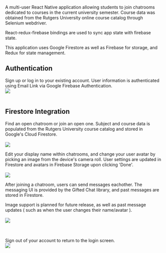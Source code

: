 A multi-user React Native application allowing students to join chatrooms dedicated to courses in the current university semester. Course data was obtained from the Rutgers University online course catalog through Selenium webdriver.


React-redux-firebase bindings are used to sync app state with firebase state.


This application uses Google Firestore as well as Firebase for storage, and Redux for state management.

## Authentication
Sign up or log in to your existing account. User information is authenticated using Email Link via Google Firebase Authentication. <br />
![](SignUp.gif)
<br /><br />


## Firestore Integration

Find an open chatroom or join an open one. Subject and course data is populated from the Rutgers University course catalog and stored in Google's Cloud Firestore.<br /><br />
![](AddChat.gif)

Edit your display name within chatrooms, and change your user avatar by picking an image from the device's camera roll. User settings are updated in Firestore and avatars in Firebase Storage upon clicking 'Done'.<br /><br />
![](EditSettings.gif)

After joining a chatroom, users can send messages eachother. The messaging UI is provided by the Gifted Chat library, and past messages are stored in Firestore.<br />

Image support is planned for future release, as well as past message updates ( such as when the user changes their name/avatar ).
<br /><br />
![](SendMessages.gif)

<br /><br />
Sign out of your account to return to the login screen.<br />
![](SignOut.gif)
<br />



